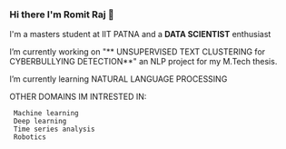 ### Hi there I'm Romit Raj 👋

I'm a masters student at IIT PATNA and a **DATA SCIENTIST** enthusiast

I’m currently working on "** UNSUPERVISED TEXT CLUSTERING for CYBERBULLYING DETECTION**" an NLP project for my M.Tech thesis.

I’m currently learning NATURAL LANGUAGE PROCESSING

OTHER DOMAINS IM INTRESTED IN:

     Machine learning
     Deep learning
     Time series analysis
     Robotics
